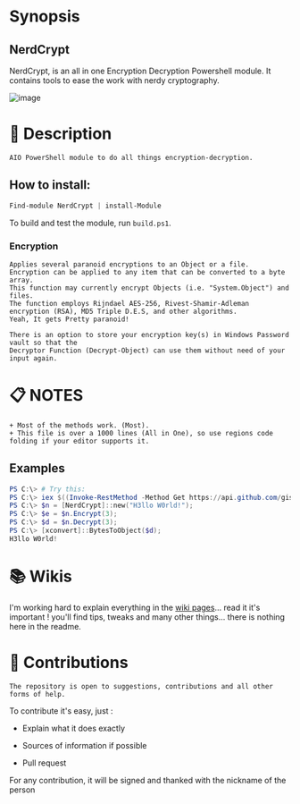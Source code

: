 # Synopsis

## NerdCrypt

NerdCrypt, is an all in one Encryption Decryption Powershell module. It contains tools to ease the work with nerdy cryptography.

![image](https://user-images.githubusercontent.com/79479952/188850081-673ff3bf-d2b1-4027-876a-30c46a25aee0.png)


# 📖 Description

    AIO PowerShell module to do all things encryption-decryption.

## How to install:

```powershell
Find-module NerdCrypt | install-Module
```

To build and test the module, run `build.ps1`.

### Encryption

    Applies several paranoid encryptions to an Object or a file.
    Encryption can be applied to any item that can be converted to a byte array.
    This function may currently encrypt Objects (i.e. "System.Object") and files.
    The function employs Rijndael AES-256, Rivest-Shamir-Adleman encryption (RSA), MD5 Triple D.E.S, and other algorithms.
    Yeah, It gets Pretty paranoid!

    There is an option to store your encryption key(s) in Windows Password vault so that the
    Decryptor Function (Decrypt-Object) can use them without need of your input again.

# 📋 NOTES

    + Most of the methods work. (Most).
    + This file is over a 1000 lines (All in One), so use regions code folding if your editor supports it.

## Examples

```Powershell
PS C:\> # Try this:
PS C:\> iex $((Invoke-RestMethod -Method Get https://api.github.com/gists/217860de99e8ddb89a8820add6f6980f).files.'Nerdcrypt.ps1'.content)
PS C:\> $n = [NerdCrypt]::new("H3llo W0rld!");
PS C:\> $e = $n.Encrypt(3);
PS C:\> $d = $n.Decrypt(3);
PS C:\> [xconvert]::BytesToObject($d);
H3llo W0rld!
```

# 📚 Wikis

I'm working hard to explain everything in the [wiki pages](https://github.com/alainQtec/NerdCrypt/wiki)... read it it's important ! you'll find tips, tweaks and many other things... there is nothing here in the readme.

# 🤝 Contributions

    The repository is open to suggestions, contributions and all other forms of help.

To contribute it's easy, just :

- Explain what it does exactly

- Sources of information if possible

- Pull request

For any contribution, it will be signed and thanked with the nickname of the person
